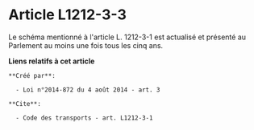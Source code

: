 # Article L1212-3-3

Le schéma mentionné à l'article L. 1212-3-1 est actualisé et présenté au Parlement au moins une fois tous les cinq ans.

**Liens relatifs à cet article**

	**Créé par**:

	  - Loi n°2014-872 du 4 août 2014 - art. 3

	**Cite**:

	  - Code des transports - art. L1212-3-1
